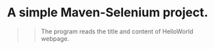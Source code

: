 # A simple Maven-Selenium project.
>
>> The program reads the title and content of HelloWorld webpage.
